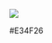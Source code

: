 
<a href="클릭시 이동할 링크" target="_blank"><img src="https://img.shields.io/badge/#E34F26?style=flat-square&logo=이미지 이름&logoColor=white"/></a>

<font style="vertical-align: inherit;"><font style="vertical-align: inherit;">#E34F26</font></font>

